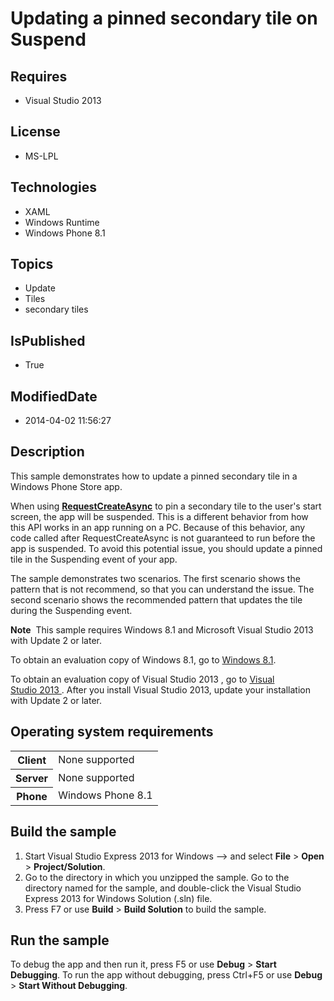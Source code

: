 # Updating a pinned secondary tile on Suspend
## Requires
* Visual Studio 2013
## License
* MS-LPL
## Technologies
* XAML
* Windows Runtime
* Windows Phone 8.1
## Topics
* Update
* Tiles
* secondary tiles
## IsPublished
* True
## ModifiedDate
* 2014-04-02 11:56:27
## Description

<div id="mainSection">
<p>This sample demonstrates how to update a pinned secondary tile in a Windows Phone Store app.
</p>
<p>When using <a href="http://msdn.microsoft.com/library/windows/apps/br242213"><b>RequestCreateAsync</b></a> to pin a secondary tile to the user's start screen, the app will be suspended. This is a different behavior from how this API works in an app running
 on a PC. Because of this behavior, any code called after RequestCreateAsync is not guaranteed to run before the app is suspended. To avoid this potential issue, you should update a pinned tile in the Suspending event of your app.
</p>
<p>The sample demonstrates two scenarios. The first scenario shows the pattern that is not recommend, so that you can understand the issue. The second scenario shows the recommended pattern that updates the tile during the Suspending event.</p>
<p class="note"><b>Note</b>&nbsp;&nbsp;This sample requires Windows&nbsp;8.1 and Microsoft Visual Studio&nbsp;2013 with Update 2 or later.
</p>
<p>To obtain an evaluation copy of Windows&nbsp;8.1, go to <a href="http://go.microsoft.com/fwlink/p/?linkid=301696">
Windows&nbsp;8.1</a>. </p>
<p>To obtain an evaluation copy of Visual Studio&nbsp;2013 , go to <a href="http://go.microsoft.com/fwlink/p/?linkid=301697">
Visual Studio&nbsp;2013 </a>. After you install Visual Studio&nbsp;2013, update your installation with Update 2 or later.
</p>
<h2>Operating system requirements</h2>
<table>
<tbody>
<tr>
<th>Client</th>
<td><dt>None supported </dt></td>
</tr>
<tr>
<th>Server</th>
<td><dt>None supported </dt></td>
</tr>
<tr>
<th>Phone</th>
<td><dt>Windows Phone 8.1 </dt></td>
</tr>
</tbody>
</table>
<h2>Build the sample</h2>
<p></p>
<ol>
<li>Start Visual Studio Express&nbsp;2013 for Windows --&gt; and select <b>File</b> &gt;
<b>Open</b> &gt; <b>Project/Solution</b>. </li><li>Go to the directory in which you unzipped the sample. Go to the directory named for the sample, and double-click the Visual Studio Express&nbsp;2013 for Windows Solution (.sln) file.
</li><li>Press F7 or use <b>Build</b> &gt; <b>Build Solution</b> to build the sample. </li></ol>
<p></p>
<h2>Run the sample</h2>
<p>To debug the app and then run it, press F5 or use <b>Debug</b> &gt; <b>Start Debugging</b>. To run the app without debugging, press Ctrl&#43;F5 or use
<b>Debug</b> &gt; <b>Start Without Debugging</b>. </p>
</div>
